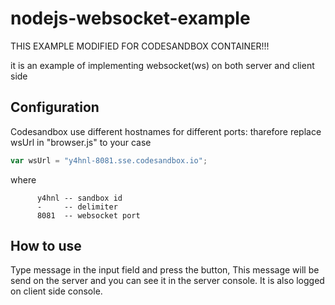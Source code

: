 # nodejs-websocket-example

THIS EXAMPLE MODIFIED FOR CODESANDBOX CONTAINER!!!

it is an example of implementing websocket(ws) on both server and client side

## Configuration

Codesandbox use different hostnames for different ports:
tharefore replace wsUrl in "browser.js" to your case

```js
var wsUrl = "y4hnl-8081.sse.codesandbox.io";
```

where

```
      y4hnl -- sandbox id
      -     -- delimiter
      8081  -- websocket port
```

## How to use

Type message in the input field and press the button,
This message will be send on the server and you can see it in the server console.
It is also logged on client side console.
